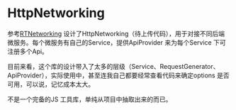 # HttpNetworking

参考[RTNetworking](https://github.com/casatwy/RTNetworking) 设计了HttpNetworking（待上传代码），用于对接不同后端微服务。每个微服务有自己的Service，提供ApiProvider 来为每个Service 下可注册多个Api。

目前来看，这个库的设计带入了太多的层级（Service、RequestGenerator、ApiProvider），实际使用中，甚至连我自己都要经常查看代码来确定options 是否可用，可以说，记忆成本太大。

不是一个完备的JS 工具库，单纯从项目中抽取出来的而已。
